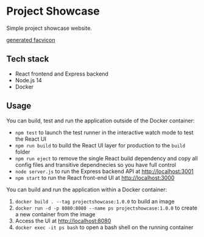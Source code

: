 # Project Showcase

Simple project showcase website.

[generated facvicon](https://favicon.io/favicon-generator/?t=PS&ff=Just+Me+Again+Down+Here&fs=110&fc=%23FFFFFF&b=rounded&bc=%23209CEE)

## Tech stack

* React frontend and Express backend
* Node.js 14
* Docker 

## Usage

You can build, test and run the application outside of the Docker container:

* `npm test` to launch the test runner in the interactive watch mode to test the React UI
* `npm run build` to build the React UI layer for production to the `build` folder
* `npm run eject` to remove the single React build dependency and copy all config files and transitive dependnecies so you have full control
* `node server.js` to run the Express backend API at [http://localhost:3001](http://localhost:3001)
* `npm start` to run the React front-end UI at [http://localhost:3000](http://localhost:3000)

You can build and run the application within a Docker container:

1. `docker build . --tag projectshowcase:1.0.0` to build an image
2. `docker run -d -p 8080:8080 --name ps projectshowcase:1.0.0` to create a new container from the image
3. Access the UI at [http://localhost:8080](http://localhost:8080)
4. `docker exec -it ps bash` to open a bash shell on the running container
